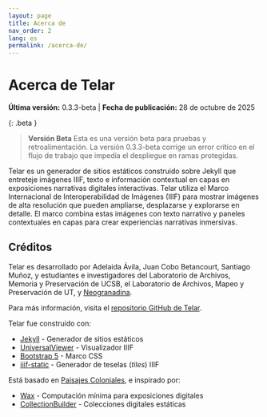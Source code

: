 ```yaml
---
layout: page
title: Acerca de
nav_order: 2
lang: es
permalink: /acerca-de/
---
```


# Acerca de Telar

**Última versión:** 0.3.3-beta | **Fecha de publicación:** 28 de octubre de 2025

{: .beta }
> **Versión Beta**
> Esta es una versión beta para pruebas y retroalimentación. La versión 0.3.3-beta corrige un error crítico en el flujo de trabajo que impedía el despliegue en ramas protegidas.

Telar es un generador de sitios estáticos construido sobre Jekyll que entreteje imágenes IIIF, texto e información contextual en capas en exposiciones narrativas digitales interactivas. Telar utiliza el Marco Internacional de Interoperabilidad de Imágenes (IIIF) para mostrar imágenes de alta resolución que pueden ampliarse, desplazarse y explorarse en detalle. El marco combina estas imágenes con texto narrativo y paneles contextuales en capas para crear experiencias narrativas inmersivas.

## Créditos

Telar es desarrollado por Adelaida Ávila, Juan Cobo Betancourt, Santiago Muñoz, y estudiantes e investigadores del Laboratorio de Archivos, Memoria y Preservación de UCSB, el Laboratorio de Archivos, Mapeo y Preservación de UT, y [Neogranadina](https://neogranadina.org).

Para más información, visita el [repositorio GitHub de Telar](https://github.com/UCSB-AMPLab/telar).

Telar fue construido con:

- [Jekyll](https://jekyllrb.com/) - Generador de sitios estáticos
- [UniversalViewer](https://universalviewer.io/) - Visualizador IIIF
- [Bootstrap 5](https://getbootstrap.com/) - Marco CSS
- [iiif-static](https://github.com/bodleian/iiif-static-choices) - Generador de teselas (*tiles*) IIIF

Está basado en [Paisajes Coloniales](https://paisajescoloniales.com/), e inspirado por:

- [Wax](https://minicomp.github.io/wax/) - Computación mínima para exposiciones digitales
- [CollectionBuilder](https://collectionbuilder.github.io/) - Colecciones digitales estáticas
